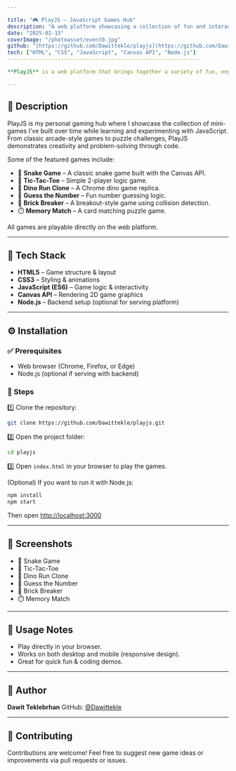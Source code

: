 ```yaml
---

title: "🎮 PlayJS – JavaScript Games Hub"
description: "A web platform showcasing a collection of fun and interactive JavaScript games developed by me."
date: "2025-02-15"
coverImage: "/photoasset/event0.jpg"
github: "[https://github.com/Dawittekle/playjs](https://github.com/Dawittekle/playjs)"
tech: ["HTML", "CSS", "JavaScript", "Canvas API", "Node.js"]
-------------------------------------------------------------

**PlayJS** is a web platform that brings together a variety of fun, engaging, and lightweight JavaScript games. Built from scratch with vanilla JavaScript, these games are designed to be simple yet entertaining, accessible right in your browser.

---
```


## 📝 Description

PlayJS is my personal gaming hub where I showcase the collection of mini-games I’ve built over time while learning and experimenting with JavaScript. From classic arcade-style games to puzzle challenges, PlayJS demonstrates creativity and problem-solving through code.

Some of the featured games include:

- 🐍 **Snake Game** – A classic snake game built with the Canvas API.
- 🧩 **Tic-Tac-Toe** – Simple 2-player logic game.
- 🏃 **Dino Run Clone** – A Chrome dino game replica.
- 🎲 **Guess the Number** – Fun number guessing logic.
- 🧱 **Brick Breaker** – A breakout-style game using collision detection.
- ⏱️ **Memory Match** – A card matching puzzle game.

All games are playable directly on the web platform.

---

## 🧰 Tech Stack

- **HTML5** – Game structure & layout
- **CSS3** – Styling & animations
- **JavaScript (ES6)** – Game logic & interactivity
- **Canvas API** – Rendering 2D game graphics
- **Node.js** – Backend setup (optional for serving platform)

---

## ⚙️ Installation

### ✅ Prerequisites

- Web browser (Chrome, Firefox, or Edge)
- Node.js (optional if serving with backend)

### 🚀 Steps

1️⃣ Clone the repository:

```bash
git clone https://github.com/Dawittekle/playjs.git
```

2️⃣ Open the project folder:

```bash
cd playjs
```

3️⃣ Open `index.html` in your browser to play the games.

(Optional)
If you want to run it with Node.js:

```bash
npm install
npm start
```

Then open [http://localhost:3000](http://localhost:3000)

---

## 📸 Screenshots

- 🐍 Snake Game
- 🧩 Tic-Tac-Toe
- 🏃 Dino Run Clone
- 🎲 Guess the Number
- 🧱 Brick Breaker
- ⏱️ Memory Match

---

## 📌 Usage Notes

- Play directly in your browser.
- Works on both desktop and mobile (responsive design).
- Great for quick fun & coding demos.

---

## 👥 Author

**Dawit Teklebrhan**
GitHub: [@Dawittekle](https://github.com/Dawittekle)

---

## 🤝 Contributing

Contributions are welcome! Feel free to suggest new game ideas or improvements via pull requests or issues.
